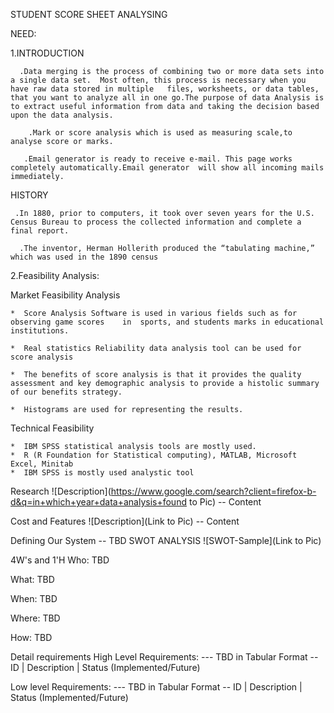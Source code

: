 
STUDENT SCORE SHEET ANALYSING

NEED:
 
1.INTRODUCTION

      .Data merging is the process of combining two or more data sets into a single data set.  Most often, this process is necessary when you have raw data stored in multiple   files, worksheets, or data tables, that you want to analyze all in one go.The purpose of data Analysis is to extract useful information from data and taking the decision based upon the data analysis.

        .Mark or score analysis which is used as measuring scale,to analyse score or marks.

       .Email generator is ready to receive e-mail. This page works completely automatically.Email generator  will show all incoming mails immediately.

HISTORY

     .In 1880, prior to computers, it took over seven years for the U.S. Census Bureau to process the collected information and complete a final report. 

      .The inventor, Herman Hollerith produced the “tabulating machine,” which was used in the 1890 census


2.Feasibility Analysis:
   
  Market Feasibility Analysis

    *  Score Analysis Software is used in various fields such as for observing game scores    in  sports, and students marks in educational institutions.

    *  Real statistics Reliability data analysis tool can be used for score analysis

    *  The benefits of score analysis is that it provides the quality assessment and key demographic analysis to provide a histolic summary of our benefits strategy.

    *  Histograms are used for representing the results.

Technical Feasibility

      
    *  IBM SPSS statistical analysis tools are mostly used.
    *  R (R Foundation for Statistical computing), MATLAB, Microsoft Excel, Minitab
    *  IBM SPSS is mostly used analystic tool 
     


Research
![Description](https://www.google.com/search?client=firefox-b-d&q=in+which+year+data+analysis+found to Pic) -- Content

Cost and Features
![Description](Link to Pic) -- Content

Defining Our System
-- TBD
SWOT ANALYSIS
![SWOT-Sample](Link to Pic)

4W's and 1'H
Who:
TBD

What:
TBD

When:
TBD

Where:
TBD

How:
TBD

Detail requirements
High Level Requirements:
--- TBD in Tabular Format -- ID | Description | Status (Implemented/Future)

Low level Requirements:
--- TBD in Tabular Format -- ID | Description | Status (Implemented/Future)
